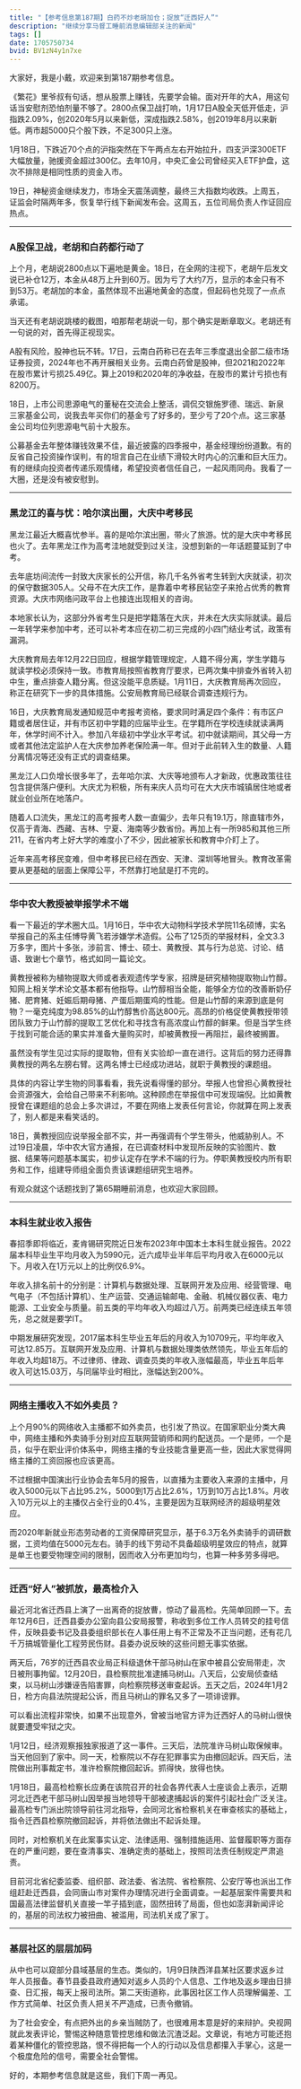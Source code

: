 ```yaml
---
title: "【参考信息第187期】白药不炒老胡加仓；捉放“迁西好人”"
description: "继续分享马督工睡前消息编辑部关注的新闻"
tags: []
date: 1705750734
bvid: BV1zN4y1n7xe
---
```

大家好，我是小戴，欢迎来到第187期参考信息。

《繁花》里爷叔有句话，想从股票上赚钱，先要学会输。面对开年的大A，用这句话当安慰剂恐怕剂量不够了。2800点保卫战打响，1月17日A股全天低开低走，沪指跌2.09%，创2020年5月以来新低，深成指跌2.58%，创2019年8月以来新低。两市超5000只个股下跌，不足300只上涨。

1月18日，下跌近70个点的沪指突然在下午两点左右开始拉升，四支沪深300ETF大幅放量，驰援资金超过300亿。去年10月，中央汇金公司曾经买入ETF护盘，这次不排除是相同性质的资金入市。

19日，神秘资金继续发力，市场全天震荡调整，最终三大指数均收跌。上周五，证监会时隔两年多，恢复举行线下新闻发布会。这周五，五位司局负责人作证回应热点。

---

### A股保卫战，老胡和白药都行动了

上个月，老胡说2800点以下遍地是黄金。18日，在全网的注视下，老胡午后发文说已补仓12万，本金从48万上升到60万。因为亏了大约7万，显示的本金只有不到53万。老胡加的本金，虽然体现不出遍地黄金的态度，但起码也兑现了一点点承诺。

当天还有老胡说跳楼的截图，咱那帮老胡说一句，那个确实是断章取义。老胡还有一句说的对，首先得正视现实。

A股有风险，股神也玩不转。17日，云南白药称已在去年三季度退出全部二级市场证券投资，2024年也不再开展相关业务。云南白药曾是股神，但2021和2022年在股市累计亏损25.49亿。算上2019和2020年的净收益，在股市的累计亏损也有8200万。

18日，上市公司思源电气的董秘在交流会上整活，调侃交银施罗德、瑞远、新泉三家基金公司，说我去年买你们的基金亏了好多的，至少亏了20个点。这三家基金公司均位列思源电气前十大股东。

公募基金去年整体赚钱效果不佳，最近披露的四季报中，基金经理纷纷道歉。有的反省自己投资操作误判，有的坦言自己在业绩下滑较大时内心的沉重和巨大压力。有的继续向投资者传递乐观情绪，希望投资者信任自己，一起风雨同舟。我看了一大圈，还是没有被安慰到。

---

### 黑龙江的喜与忧：哈尔滨出圈，大庆中考移民

黑龙江最近大概喜忧参半。喜的是哈尔滨出圈，带火了旅游。忧的是大庆中考移民也火了。去年黑龙江作为高考洼地就受到过关注，没想到新的一年话题蔓延到了中考。

去年底坊间流传一封致大庆家长的公开信，称几千名外省考生转到大庆就读，初次的保守数据305人。父母不在大庆工作，是靠着中考移民钻空子来抢占优秀的教育资源。大庆市网络问政平台上也接连出现相关的咨询。

本地家长认为，这部分外省考生只是把学籍落在大庆，并未在大庆实际就读。最后一年转学来参加中考，还可以补考本应在初二初三完成的小四门结业考试，政策有漏洞。

大庆教育局去年12月22日回应，根据学籍管理规定，人籍不得分离，学生学籍与就读学校必须保持一致。市教育局按照省教育厅要求，已两次集中排查外省转入初中生，重点排查人籍分离。但这没能平息质疑。1月11日，大庆教育局再次回应，称正在研究下一步的具体措施。公安局教育局已经联合调查违规行为。

16日，大庆教育局发通知规范中考报考资格，要求同时满足四个条件：有市区户籍或者居住证，并有市区初中学籍的应届毕业生。在学籍所在学校连续就读满两年，休学时间不计入。参加八年级初中学业水平考试。初中就读期间，其父母一方或者其他法定监护人在大庆参加养老保险满一年。但对于此前转入生的数量、人籍分离情况等还没有正式的调查结果。

黑龙江人口负增长很多年了，去年哈尔滨、大庆等地颁布人才新政，优惠政策往往包含提供落户便利。大庆尤为积极，所有来庆人员均可在大大庆市城镇居住地或者就业创业所在地落户。

随着人口流失，黑龙江的高考报考人数一直偏少，去年只有19.1万，除直辖市外，仅高于青海、西藏、吉林、宁夏、海南等少数省份。再加上有一所985和其他三所211，在省内考上好大学的难度小了不少，因此被家长和教育中介盯上了。

近年来高考移民变难，但中考移民已经在西安、天津、深圳等地冒头。教育改革需要从更基础的层面上保障公平，不然靠打地鼠是打不完的。

---

### 华中农大教授被举报学术不端

看一下最近的学术圈大瓜。1月16日，华中农大动物科学技术学院11名硕博，实名举报自己的系主任博导黄飞若涉嫌学术造假。公布了125页的举报材料，全文3.3万多字，图片十多张，涉前言、博士、硕士、黄教授、其与行为总览、讨论、结语、致谢七个章节，格式如同一篇论文。

黄教授被称为植物提取大师或者表观遗传学专家，招牌是研究植物提取物山竹醇。知网上相关学术论文基本都有他指导。山竹醇相当全能，能够全方位的改善断奶仔猪、肥育猪、妊娠后期母猪、产蛋后期蛋鸡的性能。但是山竹醇的来源到底是何物？一毫克纯度为98.85%的山竹醇售价高达800元。高昂的价格促使黄教授带领团队致力于山竹醇的提取工艺优化和寻找含有高浓度山竹醇的鲜果。但是当学生终于找到可能合适的果实并准备大量购买时，却被黄教授一再阻拦，最终被搁置。

虽然没有学生见过实际的提取物，但有关实验却一直在进行。这背后的努力还得靠黄教授的两名左膀右臂。这两名博士已经成功进站，就职于黄教授的课题组。

具体的内容让学生物的同事看看，我先说看得懂的部分。举报人也曾担心黄教授社会资源强大，会给自己带来不利影响。这种顾虑在举报信中可发现端倪。比如黄教授曾在课题组的总会上多次讲过，不要在网络上发表任何言论，你就算在网上发表了，别人都是来看笑话的。

18日，黄教授回应说举报全部不实，并一再强调有个学生带头，他威胁别人。不过19日凌晨，华中农大官方通报，在已调查材料中发现所反映的实验图片、数据、结果等问题基本属实，初步认定存在学术不端的行为。停职黄教授校内所有职务和工作，组建导师组全面负责该课题组研究生培养。

有观众就这个话题找到了第65期睡前消息，也欢迎大家回顾。

---

### 本科生就业收入报告

春招季即将临近，麦肯锡研究院近日发布2023年中国本土本科生就业报告。2022届本科毕业生平均月收入为5990元，近六成毕业半年后平均月收入在6000元以下。月收入在1万元以上的比例仅6.9%。

年收入排名前十的分别是：计算机与数据处理、互联网开发及应用、经营管理、电气电子（不包括计算机）、生产运营、交通运输邮电、金融、机械仪器仪表、电力能源、工业安全与质量。前五类的平均年收入均超过八万。前两类已经连续五年领先，总之就是要学IT。

中期发展研究发现，2017届本科生毕业五年后的月收入为10709元，平均年收入可达12.85万。互联网开发及应用、计算机与数据处理类依然领先，毕业五年后的年收入均超18万。不过律师、律政、调查员类的年收入涨幅最高，毕业五年后年收入可达15.03万，与同届毕业时相比，涨幅达到200%。

---

### 网络主播收入不如外卖员？

上个月90%的网络收入主播都不如外卖员，也引发了热议。在国家职业分类大典中，网络主播和外卖骑手分别对应互联网营销师和网约配送员。一个是师，一个是员，似乎在职业评价体系中，网络主播的专业技能含量更高一些，因此大家觉得网络主播的工资回报也应该更高。

不过根据中国演出行业协会去年5月的报告，以直播为主要收入来源的主播中，月收入5000元以下占比95.2%，5000到1万占比2.6%，1万到10万占比1.8%。月收入10万元以上的主播仅占全行业的0.4%，主要是因为互联网经济的超级明星效应。

而2020年新就业形态劳动者的工资保障研究显示，基于6.3万名外卖骑手的调研数据，工资均值在5000元左右。骑手的线下劳动不具备超级明星效应的特点，就算是单王也要受物理空间的限制，因而收入分布更加均匀，也算一种多劳多得吧。

---

### 迁西“好人”被抓放，最高检介入

最近河北省迁西县上演了一出离奇的捉放曹，惊动了最高检。先简单回顾一下。去年12月6日，迁西县委办公室向县公安局报警，称收到多位工作人员转交的挂号信件，反映县委书记及县委组织部长在人事任用上有不正常及不正当问题，还有花几千万搞城管量化工程劳民伤财。县委办说反映的这些问题无事实依据。

两天后，76岁的迁西县农业局正科级退休干部马树山在家中被县公安局带走，次日被刑事拘留。12月20日，县检察院批准逮捕马树山。八天后，公安局侦查结束，以马树山涉嫌诬告陷害罪，向检察院移送审查起诉。五天之后，2024年1月2日，检方向县法院提起公诉，而且马树山的罪名又多了一项诽谤罪。

可以看出流程非常快，如果不出现意外，曾被当地官方评为迁西好人的马树山很快就要遭受牢狱之灾。

1月12日，经济观察报独家报道了这一事件。三天后，法院准许马树山取保候审。当天他回到了家中。同一天，检察院以不存在犯罪事实为由撤回起诉。四天后，法院做出刑事裁定书，准许检察院撤回起诉。抓得快，放得也快。

1月18日，最高检检察长应勇在该院召开的社会各界代表人士座谈会上表示，近期河北迁西老干部马树山因举报当地领导干部被逮捕起诉的案件引起社会广泛关注。最高检专门派出院领导前往河北指导，会同河北省检察机关在审查核实的基础上，指令迁西县检察院撤回起诉，并将依法做出不起诉处理。

同时，对检察机关在此案事实认定、法律适用、强制措施适用、监督履职等方面存在的严重问题，要在查清事实、准确定责的基础上，按照司法责任制规定严肃追责。

目前河北省纪委监委、组织部、政法委、省法院、省检察院、公安厅等也派出工作组赶赴迁西县，会同唐山市对案件办理情况进行全面调查。一起基层案件需要共和国最高法律监督机关直接一竿子插到底，固然扭转了局面，但也如澎湃新闻评论的，基层的司法权力被扭曲、被滥用，司法机关成了家丁。

---

### 基层社区的层层加码

从中也可以窥部分县域基层的生态。类似的，1月9日陕西洋县某社区要求返乡过年人员报备。春节县委县政府通知对返乡人员的个人信息、工作地及返乡理由日排查、日汇报，每天上报司法所。第二天街道称，此事因社区工作人员理解偏差、工作方式简单、社区负责人把关不严造成，已责令撤销。

为了社会安全，有点把外出的乡亲当贼防了，也很难用本意是好的来辩护。央视网就此发表评论，警惕这种随意管控思维和做法沉渣泛起。文章说，有地方可能还抱着某种僵化的管控思路，恨不得把每一个人的行动以及信息都攥入手掌心，这是一个极度危险的信号，需要全社会警惕。

好的，本期参考信息就是这些，我们下周一再见。

